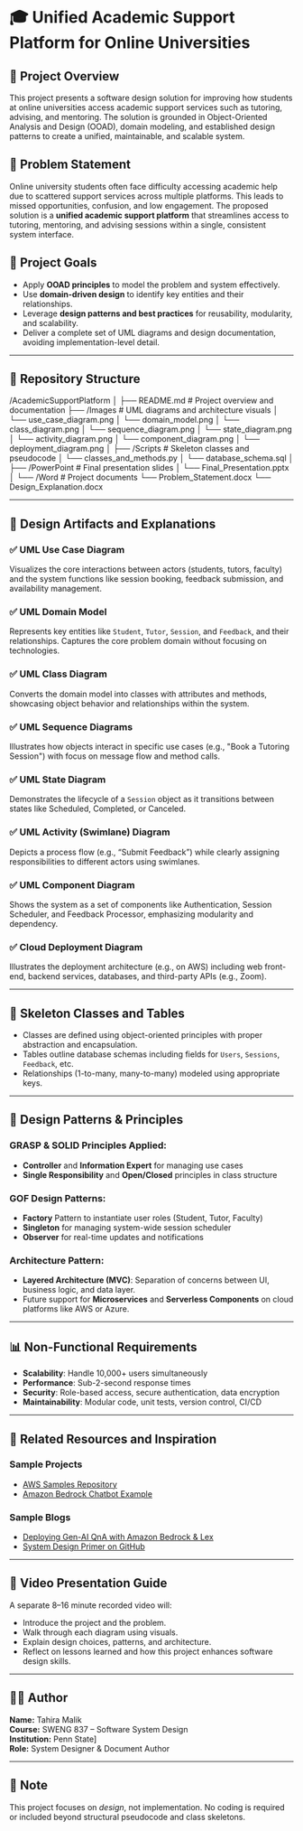 #   🎓 Unified Academic Support Platform for Online Universities
##  🧭 Project Overview
This project presents a software design solution for improving how students at online universities access academic support services such as tutoring, advising, and mentoring. The solution is grounded in Object-Oriented Analysis and Design (OOAD), domain modeling, and established design patterns to create a unified, maintainable, and scalable system.


## 📌 Problem Statement
Online university students often face difficulty accessing academic help due to scattered support services across multiple platforms. This leads to missed opportunities, confusion, and low engagement. The proposed solution is a **unified academic support platform** that streamlines access to tutoring, mentoring, and advising sessions within a single, consistent system interface.


## 🎯 Project Goals
- Apply **OOAD principles** to model the problem and system effectively.
- Use **domain-driven design** to identify key entities and their relationships.
- Leverage **design patterns and best practices** for reusability, modularity, and scalability.
- Deliver a complete set of UML diagrams and design documentation, avoiding implementation-level detail.

---

## 📂 Repository Structure

/AcademicSupportPlatform │ ├── README.md # Project overview and documentation ├── /Images # UML diagrams and architecture visuals │ └── use_case_diagram.png │ └── domain_model.png │ └── class_diagram.png │ └── sequence_diagram.png │ └── state_diagram.png │ └── activity_diagram.png │ └── component_diagram.png │ └── deployment_diagram.png │ ├── /Scripts # Skeleton classes and pseudocode │ └── classes_and_methods.py │ └── database_schema.sql │ ├── /PowerPoint # Final presentation slides │ └── Final_Presentation.pptx │ └── /Word # Project documents └── Problem_Statement.docx └── Design_Explanation.docx


---

## 📘 Design Artifacts and Explanations

### ✅ UML Use Case Diagram
Visualizes the core interactions between actors (students, tutors, faculty) and the system functions like session booking, feedback submission, and availability management.

### ✅ UML Domain Model
Represents key entities like `Student`, `Tutor`, `Session`, and `Feedback`, and their relationships. Captures the core problem domain without focusing on technologies.

### ✅ UML Class Diagram
Converts the domain model into classes with attributes and methods, showcasing object behavior and relationships within the system.

### ✅ UML Sequence Diagrams
Illustrates how objects interact in specific use cases (e.g., "Book a Tutoring Session") with focus on message flow and method calls.

### ✅ UML State Diagram
Demonstrates the lifecycle of a `Session` object as it transitions between states like Scheduled, Completed, or Canceled.

### ✅ UML Activity (Swimlane) Diagram
Depicts a process flow (e.g., “Submit Feedback”) while clearly assigning responsibilities to different actors using swimlanes.

### ✅ UML Component Diagram
Shows the system as a set of components like Authentication, Session Scheduler, and Feedback Processor, emphasizing modularity and dependency.

### ✅ Cloud Deployment Diagram
Illustrates the deployment architecture (e.g., on AWS) including web front-end, backend services, databases, and third-party APIs (e.g., Zoom).

---

## 📐 Skeleton Classes and Tables

- Classes are defined using object-oriented principles with proper abstraction and encapsulation.
- Tables outline database schemas including fields for `Users`, `Sessions`, `Feedback`, etc.
- Relationships (1-to-many, many-to-many) modeled using appropriate keys.

---

## 🧠 Design Patterns & Principles

### GRASP & SOLID Principles Applied:
- **Controller** and **Information Expert** for managing use cases
- **Single Responsibility** and **Open/Closed** principles in class structure

### GOF Design Patterns:
- **Factory** Pattern to instantiate user roles (Student, Tutor, Faculty)
- **Singleton** for managing system-wide session scheduler
- **Observer** for real-time updates and notifications

### Architecture Pattern:
- **Layered Architecture (MVC)**: Separation of concerns between UI, business logic, and data layer.
- Future support for **Microservices** and **Serverless Components** on cloud platforms like AWS or Azure.

---

## 📊 Non-Functional Requirements

- **Scalability**: Handle 10,000+ users simultaneously
- **Performance**: Sub-2-second response times
- **Security**: Role-based access, secure authentication, data encryption
- **Maintainability**: Modular code, unit tests, version control, CI/CD

---

## 🔗 Related Resources and Inspiration

### Sample Projects
- [AWS Samples Repository](https://github.com/aws-samples)
- [Amazon Bedrock Chatbot Example](https://github.com/aws-samples/amazon-bedrock-kendra-lex-chatbot)

### Sample Blogs
- [Deploying Gen-AI QnA with Amazon Bedrock & Lex](https://aws.amazon.com/blogs/machine-learning/deploy-generative-ai-self-service-question-answering-using-the-qnabot-on-aws-solution-powered-by-amazon-lex-with-amazon-kendra-and-amazon-bedrock/)
- [System Design Primer on GitHub](https://github.com/donnemartin/system-design-primer)

---

## 🎥 Video Presentation Guide

A separate 8–16 minute recorded video will:
- Introduce the project and the problem.
- Walk through each diagram using visuals.
- Explain design choices, patterns, and architecture.
- Reflect on lessons learned and how this project enhances software design skills.

---

## 🙋‍♀️ Author
**Name:** Tahira Malik  
**Course:** SWENG 837 – Software System Design  
**Institution:** Penn State]  
**Role:** System Designer & Document Author

---

## 📌 Note
This project focuses on *design*, not implementation. No coding is required or included beyond structural pseudocode and class skeletons.



